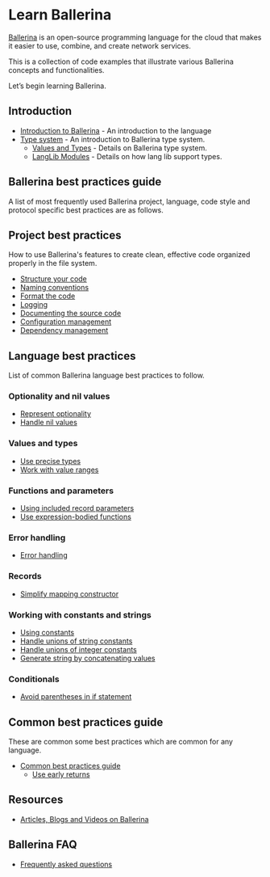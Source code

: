# Learn Ballerina

[Ballerina](ballerina.io/) is an open-source programming language for the cloud that makes it easier to use, combine, and create network services. 

This is a collection of code examples that illustrate various Ballerina concepts and functionalities.

Let’s begin learning Ballerina.

## Introduction

- [Introduction to Ballerina](introduction.md) - An introduction to the language
- [Type system](type_system/type_system_fundamentals.md) - An introduction to Ballerina type system.
    - [Values and Types](type_system/values_and_types.md) -  Details on Ballerina type system.
    - [LangLib Modules](type_system/langlib.md) - Details on how lang lib support types.

## Ballerina best practices guide

A list of most frequently used Ballerina project, language, code style and protocol specific best practices are as follows. 

## Project best practices

How to use Ballerina's features to create clean, effective code organized properly in the file system.  

- [Structure your code](structure_your_code.md)
- [Naming conventions](naming_conventions.md)
- [Format the code](format_the_code.md)
- [Logging](logging.md)
- [Documenting the source code](best_practices/documenting_the_source_code.md)
- [Configuration management](configuration_management.md)
- [Dependency management](dependency_management.md)

## Language best practices

List of common Ballerina language best practices to follow.

### Optionality and nil values

- [Represent optionality](represent_optionality.md)
- [Handle nil values](handle_nil_values.md)

### Values and types

- [Use precise types](use_precise_types.md)
- [Work with value ranges](value_ranges.md)

### Functions and parameters

- [Using included record parameters](included_record_params.md)
- [Use expression-bodied functions](expression_bodied_func.md)

### Error handling

- [Error handling](error_handling.md)

### Records

- [Simplify mapping constructor](mapping_constructors.md)

### Working with constants and strings

- [Using constants](constants.md)
- [Handle unions of string constants](string_unions.md)
- [Handle unions of integer constants](int_unions.md)
- [Generate string by concatenating values](string_concat.md)

### Conditionals

- [Avoid parentheses in if statement](avoid_parentheses.md)

## Common best practices guide

These are common some best practices which are common for any language. 

- [Common best practices guide](common_best_practices/common_best_practices.md)
    - [Use early returns](common_best_practices/early_returns.md)

## Resources

- [Articles, Blogs and Videos on Ballerina](resources/README.md)

## Ballerina FAQ 

- [Frequently asked questions](faq.md)

